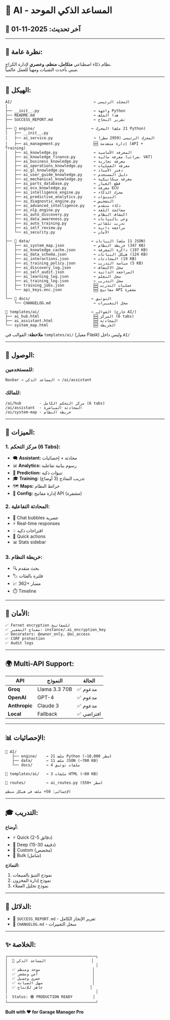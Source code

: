 # 🤖 AI - المساعد الذكي الموحد

## 📅 آخر تحديث: 2025-11-01

---

## 🎯 **نظرة عامة:**

نظام ذكاء اصطناعي **متكامل، منظم، وعصري** لإدارة الكراج.  
مبني بأحدث التقنيات ومهيأ للعمل عالمياً.

---

## 📁 **الهيكل:**

```
AI/                                    ← المجلد الرئيسي
│
├── __init__.py                        ← واجهة Python
├── README.md                          ← هذا الملف
├── SUCCESS_REPORT.md                  ← تقرير النجاح
│
├── 📁 engine/                         ← المحرك (21 ملف Python)
│   ├── __init__.py
│   ├── ai_service.py                  ⭐ المحرك الرئيسي (2959 سطر)
│   ├── ai_management.py               🆕 إدارة متقدمة (API + Training)
│   ├── ai_knowledge.py                ← المعرفة الأساسية
│   ├── ai_knowledge_finance.py        ← معرفة مالية (ضرائب، VAT)
│   ├── ai_business_knowledge.py       ← معرفة تجارية
│   ├── ai_operations_knowledge.py     ← معرفة العمليات
│   ├── ai_gl_knowledge.py             ← دفتر الأستاذ
│   ├── ai_user_guide_knowledge.py     ← دليل المستخدم
│   ├── ai_mechanical_knowledge.py     ← معرفة ميكانيكية
│   ├── ai_parts_database.py           ← قطع الغيار
│   ├── ai_ecu_knowledge.py            ← معرفة ECU
│   ├── ai_intelligence_engine.py      ← محرك الذكاء
│   ├── ai_predictive_analytics.py     ← التنبؤات
│   ├── ai_diagnostic_engine.py        ← التشخيص
│   ├── ai_advanced_intelligence.py    ← ذكاء متقدم
│   ├── ai_nlp_engine.py               ← معالجة اللغة
│   ├── ai_auto_discovery.py           ← اكتشاف النظام
│   ├── ai_data_awareness.py           ← وعي بالبيانات
│   ├── ai_auto_training.py            ← تدريب تلقائي
│   ├── ai_self_review.py              ← مراجعة ذاتية
│   └── ai_security.py                 ← الأمان
│
├── 📁 data/                           ← البيانات (11 ملف JSON)
│   ├── ai_system_map.json             ← خريطة النظام (347 KB)
│   ├── ai_knowledge_cache.json        ← ذاكرة المعرفة (197 KB)
│   ├── ai_data_schema.json            ← هيكل البيانات (124 KB)
│   ├── ai_interactions.json           ← المحادثات (19 KB)
│   ├── ai_training_policy.json        ← سياسة التدريب (5 KB)
│   ├── ai_discovery_log.json          ← سجل الاكتشاف
│   ├── ai_self_audit.json             ← المراجعة الذاتية
│   ├── ai_learning_log.json           ← سجل التعلم
│   ├── ai_training_log.json           ← سجل التدريب
│   ├── training_jobs.json             🆕 عمليات التدريب
│   └── api_keys.enc.json              🆕 مفاتيح API مشفرة
│
└── 📁 docs/                           ← التوثيق
    └── CHANGELOG.md                   ← سجل التغييرات

📁 templates/ai/                       ← القوالب (خارج AI/)
├── ai_hub.html                        🆕 المركز (6 tabs)
├── ai_assistant.html                  🆕 المحادثة
└── system_map.html                    🆕 الخريطة
```

**ملاحظة:** القوالب في `templates/ai/` (معيار Flask) وليس داخل `AI/`

---

## 🚀 **الوصول:**

### **للمستخدمين:**
```
Navbar → المساعد الذكي → /ai/assistant
```

### **للمالك:**
```
/ai/hub        - مركز التحكم الكامل (6 tabs)
/ai/assistant  - المحادثة المباشرة
/ai/system-map - خريطة النظام
```

---

## 🎨 **الميزات:**

### **1. مركز التحكم (6 Tabs):**
- 🗨️ **Assistant:** محادثة + إحصائيات
- 📊 **Analytics:** رسوم بيانية تفاعلية
- 🔮 **Prediction:** تنبؤات ذكية
- 🎓 **Training:** تدريب النماذج (3 أوضاع)
- 🗺️ **Maps:** خرائط النظام
- 🔑 **Config:** إدارة مفاتيح API (مشفرة)

### **2. المحادثة التفاعلية:**
- 💬 Chat bubbles عصرية
- ⚡ Real-time responses
- 💡 اقتراحات ذكية
- 🎯 Quick actions
- 📊 Stats sidebar

### **3. خريطة النظام:**
- 🔍 بحث متقدم
- 🏷️ فلترة بالفئات
- 📈 362+ مسار
- ⏱️ Timeline

---

## 🔐 **الأمان:**

```
✅ Fernet encryption للمفاتيح
✅ مفتاح التشفير: instance/.ai_encryption_key
✅ Decorators: @owner_only, @ai_access
✅ CSRF protection
✅ Audit logs
```

---

## 🌍 **Multi-API Support:**

| API | النموذج | الحالة |
|-----|---------|--------|
| **Groq** | Llama 3.3 70B | ✅ مدعوم |
| **OpenAI** | GPT-4 | ✅ مدعوم |
| **Anthropic** | Claude 3 | ✅ مدعوم |
| **Local** | Fallback | ✅ افتراضي |

---

## 📊 **الإحصائيات:**

```
📁 AI/
   ├── engine/    → 21 ملف Python (~10,000 سطر)
   ├── data/      → 11 ملف JSON (~700 KB)
   └── docs/      → 4 ملفات توثيق

📁 templates/ai/   → 3 ملفات HTML (~80 KB)

📁 routes/         → ai_routes.py (550+ سطر)

الإجمالي: 50+ ملف في هيكل منظم
```

---

## 🎓 **التدريب:**

**أوضاع:**
- ⚡ Quick (2-5 دقائق)
- 🧠 Deep (15-30 دقيقة)
- 🎯 Custom (مخصص)
- 🚀 Bulk (شامل)

**النماذج:**
1. نموذج التنبؤ بالمبيعات
2. نموذج إدارة المخزون
3. نموذج تحليل العملاء

---

## 📖 **الدلائل:**

- 📕 `SUCCESS_REPORT.md` - تقرير الإنجاز الكامل
- 📙 `CHANGELOG.md` - سجل التغييرات

---

## ✨ **الخلاصة:**

```
┌───────────────────────────────────────┐
│  🤖 المساعد الذكي                    │
│                                       │
│  ✅ موحد ومنظم                       │
│  ✅ آمن ومشفر                        │
│  ✅ عصري وجميل                       │
│  ✅ سهل الصيانة                      │
│  ✅ جاهز للإنتاج                     │
│                                       │
│  Status: 🟢 PRODUCTION READY         │
└───────────────────────────────────────┘
```

**Built with ❤️ for Garage Manager Pro**

